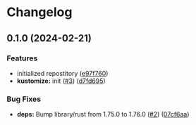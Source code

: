 # Changelog

## 0.1.0 (2024-02-21)


### Features

* initialized repostitory ([e97f760](https://github.com/shanduur/metapod/commit/e97f760b5496cfebe9a6b2ef098049f4c62437a8))
* **kustomize:** init ([#3](https://github.com/shanduur/metapod/issues/3)) ([d7fd695](https://github.com/shanduur/metapod/commit/d7fd6959efe87d4e3408fbdfcdacbc8a7101f2d6))


### Bug Fixes

* **deps:** Bump library/rust from 1.75.0 to 1.76.0 ([#2](https://github.com/shanduur/metapod/issues/2)) ([07cf6aa](https://github.com/shanduur/metapod/commit/07cf6aa4a03a5d58eeff237c74a8ae02ccb2dbd1))
